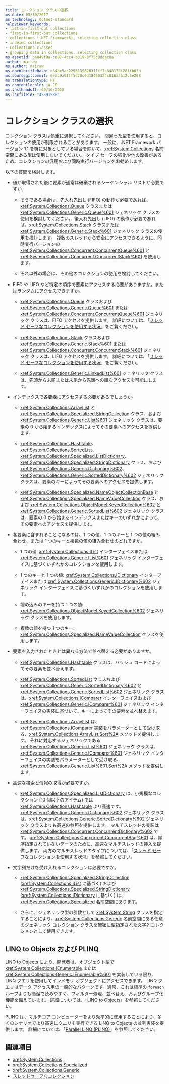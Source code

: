 ```yaml
---
title: コレクション クラスの選択
ms.date: 03/30/2017
ms.technology: dotnet-standard
helpviewer_keywords:
- last-in-first-out collections
- first-in-first-out collections
- collections [.NET Framework], selecting collection class
- indexed collections
- Collections classes
- grouping data in collections, selecting collection class
ms.assetid: ba049f9a-ce87-4cc4-b319-3f75c8ddac8a
author: mairaw
ms.author: mairaw
ms.openlocfilehash: d84bc5ac2256139626311ff7c848170c28ffbd5b
ms.sourcegitcommit: 6eac9a01ff5d70c6d18460324c016a3612c5e268
ms.translationtype: HT
ms.contentlocale: ja-JP
ms.lasthandoff: 09/16/2018
ms.locfileid: "45591588"
---
```

# <a name="selecting-a-collection-class"></a>コレクション クラスの選択
コレクション クラスは慎重に選択してください。 間違った型を使用すると、コレクションの使用が制限されることがあります。 一般に、.NET Framework バージョン 1.1 を特に対象としている場合を除いて、<xref:System.Collections> 名前空間にある型は使用しないでください。 タイプ セーフの強化や他の改善があるため、コレクションの汎用および同時実行バージョンをお勧めします。  
  
 以下の質問を検討します。  
  
-   値が取得された後に要素が通常は破棄されるシーケンシャル リストが必要ですか。  
  
    -   そうである場合は、先入れ先出し (FIFO) の動作が必要であれば、<xref:System.Collections.Queue> クラスまたは <xref:System.Collections.Generic.Queue%601> ジェネリック クラスの使用を検討してください。 後入れ先出し (LIFO) の動作が必要であれば、<xref:System.Collections.Stack> クラスまたは <xref:System.Collections.Generic.Stack%601> ジェネリック クラスの使用を検討します。 複数のスレッドから安全にアクセスできるように、同時実行バージョンの <xref:System.Collections.Concurrent.ConcurrentQueue%601> と <xref:System.Collections.Concurrent.ConcurrentStack%601> を使用します。  
  
    -   それ以外の場合は、その他のコレクションの使用を検討してください。  
  
-   FIFO や LIFO など特定の順序で要素にアクセスする必要がありますか。またはランダムにアクセスできますか。  
  
    -   <xref:System.Collections.Queue> クラスおよび <xref:System.Collections.Generic.Queue%601> または <xref:System.Collections.Concurrent.ConcurrentQueue%601> ジェネリック クラスは、FIFO アクセスを提供します。 詳細については、「[スレッド セーフなコレクションを使用する状況](../../../docs/standard/collections/thread-safe/when-to-use-a-thread-safe-collection.md)」をご覧ください。  
  
    -   <xref:System.Collections.Stack> クラスおよび <xref:System.Collections.Generic.Stack%601> または <xref:System.Collections.Concurrent.ConcurrentStack%601> ジェネリック クラスは、LIFO アクセスを提供します。 詳細については、「[スレッド セーフなコレクションを使用する状況](../../../docs/standard/collections/thread-safe/when-to-use-a-thread-safe-collection.md)」をご覧ください。  
  
    -   <xref:System.Collections.Generic.LinkedList%601> ジェネリック クラスは、先頭から末尾または末尾から先頭への順次アクセスを可能にします。  
  
-   インデックスで各要素にアクセスする必要があるでしょうか。  
  
    -   <xref:System.Collections.ArrayList> と <xref:System.Collections.Specialized.StringCollection> クラス、および <xref:System.Collections.Generic.List%601> ジェネリック クラスは、要素の 0 から始まるインデックスによってその要素へのアクセスを提供します。  
  
    -   <xref:System.Collections.Hashtable>、<xref:System.Collections.SortedList>、<xref:System.Collections.Specialized.ListDictionary>、<xref:System.Collections.Specialized.StringDictionary> クラス、および <xref:System.Collections.Generic.Dictionary%602>、<xref:System.Collections.Generic.SortedDictionary%602> ジェネリック クラスは、要素のキーによってその要素へのアクセスを提供します。  
  
    -   <xref:System.Collections.Specialized.NameObjectCollectionBase> と <xref:System.Collections.Specialized.NameValueCollection> クラス、および <xref:System.Collections.ObjectModel.KeyedCollection%602> と <xref:System.Collections.Generic.SortedList%602> ジェネリック クラスは、要素の 0 から始まるインデックスまたはキーのいずれかによって、その要素へのアクセスを提供します。  
  
-   各要素に含まれることになるのは、1 つの値、1 つのキーと 1 つの値の組み合わせ、または 1 つのキーと複数の値の組み合わせのどれですか。  
  
    -   1 つの値: <xref:System.Collections.IList> インターフェイスまたは <xref:System.Collections.Generic.IList%601> ジェネリック インターフェイスに基づくいずれかのコレクションを使用します。  
  
    -   1 つのキーと 1 つの値: <xref:System.Collections.IDictionary> インターフェイスまたは <xref:System.Collections.Generic.IDictionary%602> ジェネリック インターフェイスに基づくいずれかのコレクションを使用します。  
  
    -   埋め込みのキーを持つ 1 つの値: <xref:System.Collections.ObjectModel.KeyedCollection%602> ジェネリック クラスを使用します。  
  
    -   複数の値を持つ 1 つのキー: <xref:System.Collections.Specialized.NameValueCollection> クラスを使用します。  
  
-   要素を入力されたときとは異なる方法で並べ替える必要がありますか。  
  
    -   <xref:System.Collections.Hashtable> クラスは、ハッシュ コードによってその要素を並べ替えます。  
  
    -   <xref:System.Collections.SortedList> クラスおよび <xref:System.Collections.Generic.SortedDictionary%602> と <xref:System.Collections.Generic.SortedList%602> ジェネリック クラスは、<xref:System.Collections.IComparer> インターフェイスおよび <xref:System.Collections.Generic.IComparer%601> ジェネリック インターフェイスの実装に基づいて、キーによってその要素を並べ替えます。  
  
    -   <xref:System.Collections.ArrayList> は、<xref:System.Collections.IComparer> 実装をパラメーターとして受け取る、<xref:System.Collections.ArrayList.Sort%2A> メソッドを提供します。 それに対応するジェネリックである <xref:System.Collections.Generic.List%601> ジェネリック クラスは、<xref:System.Collections.Generic.IComparer%601> ジェネリック インターフェイスの実装をパラメーターとして受け取る、<xref:System.Collections.Generic.List%601.Sort%2A> メソッドを提供します。  
  
-   高速な検索と情報の取得が必要ですか。  
  
    -   <xref:System.Collections.Specialized.ListDictionary> は、小規模なコレクション (10 個以下のアイテム) では <xref:System.Collections.Hashtable> より高速です。 <xref:System.Collections.Generic.Dictionary%602> ジェネリック クラスは、<xref:System.Collections.Generic.SortedDictionary%602> ジェネリック クラスよりも高速の参照を提供します。 マルチスレッドの実装は <xref:System.Collections.Concurrent.ConcurrentDictionary%602> です。 <xref:System.Collections.Concurrent.ConcurrentBag%601> は、順序指定されていないデータのために、高速なマルチスレッドの挿入を提供します。 両方のマルチスレッドのタイプについては、「[スレッド セーフなコレクションを使用する状況](../../../docs/standard/collections/thread-safe/when-to-use-a-thread-safe-collection.md)」を参照してください。  
  
-   文字列だけを受け入れるコレクションは必要ですか。  
  
    -   <xref:System.Collections.Specialized.StringCollection> (<xref:System.Collections.IList> に基づく) および <xref:System.Collections.Specialized.StringDictionary> (<xref:System.Collections.IDictionary> に基づく) は、<xref:System.Collections.Specialized> 名前空間にあります。  
  
    -   さらに、ジェネリック型の引数として <xref:System.String> クラスを指定することにより、<xref:System.Collections.Generic> 名前空間にある任意のジェネリック コレクション クラスを厳密に型指定された文字列コレクションとして使用できます。  
  
## <a name="linq-to-objects-and-plinq"></a>LINQ to Objects および PLINQ  
 LINQ to Objects により、開発者は、オブジェクト型で <xref:System.Collections.IEnumerable> または <xref:System.Collections.Generic.IEnumerable%601> を実装している限り、LINQ クエリを使用してインメモリ オブジェクトにアクセスできます。 LINQ クエリはデータ アクセス用の一般的なパターンです。通常、これは標準の `foreach` ループよりも簡潔で読みやすく、フィルター処理、並べ替え、およびグループ化機能を備えています。 詳細については、「[LINQ to Objects](https://msdn.microsoft.com/library/73cafe73-37cf-46e7-bfa7-97c7eea7ced9)」を参照してください。  
  
 PLINQ は、マルチコア コンピューターをより効率的に使用することにより、多くのシナリオでより高速にクエリを実行できる LINQ to Objects の並列実装を提供します。 詳細については、「[Parallel LINQ (PLINQ)](../../../docs/standard/parallel-programming/parallel-linq-plinq.md)」を参照してください。  
  
## <a name="see-also"></a>関連項目

- <xref:System.Collections>  
- <xref:System.Collections.Specialized>  
- <xref:System.Collections.Generic>  
- [スレッドセーフなコレクション](../../../docs/standard/collections/thread-safe/index.md)
